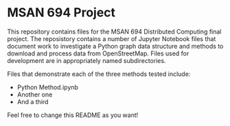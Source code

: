 # MSAN 694 Project

This repository contains files for the MSAN 694 Distributed Computing final project. The reposistory contains a number of Jupyter Notebook files that document work to investigate a Python graph data structure and methods to download and process data from OpenStreetMap. Files used for development are in appropriately named subdirectories.

Files that demonstrate each of the three methods tested include:
* Python Method.ipynb
* Another one
* And a third

Feel free to change this README as you want!
